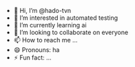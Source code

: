 - 👋 Hi, I’m @hado-tvn
- 👀 I’m interested in automated testing
- 🌱 I’m currently learning ai
- 💞️ I’m looking to collaborate on everyone
- 📫 How to reach me ...
- 😄 Pronouns: ha
- ⚡ Fun fact: ...

<!---
hado-tvn/hado-tvn is a ✨ special ✨ repository because its `README.md` (this file) appears on your GitHub profile.
You can click the Preview link to take a look at your changes.
--->
